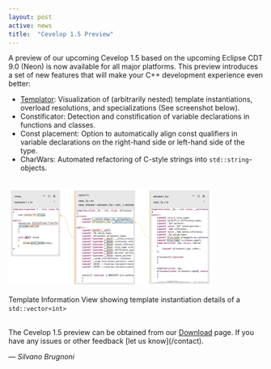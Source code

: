 ```yaml
---
layout: post
active: news
title:  "Cevelop 1.5 Preview"
---
```

A preview of our upcoming Cevelop 1.5 based on the upcoming Eclipse CDT 9.0 (Neon) is now available for all major platforms. This preview introduces a set of new features that will make your C++ development experience even better:

* <a href="/features/#templator">Templator</a>: Visualization of (arbitrarily nested) template instantiations, overload resolutions, and specializations (See screenshot below).
* Constificator: Detection and constification of variable declarations in functions and classes.
* Const placement: Option to automatically align const qualifiers in variable declarations on the right-hand side or left-hand side of the type.
* CharWars: Automated refactoring of C-style strings into <code>std::string</code>-objects.

<br/>

<img src="/img/templator-vector.png" class="img-responsive center-block" style="width:80%" alt="Template Instantiation Example">
<p class="img-caption">Template Information View showing template instantiation details of a <code>std::vector&lt;int&gt;</code> </p>

<br/>
The Cevelop 1.5 preview can be obtained from our <a href='/download/'>Download</a> page. If you have any issues or other feedback [let us know](/contact).

<p class="pull-right">
  <em>&mdash; Silvano Brugnoni</em>
</p>

